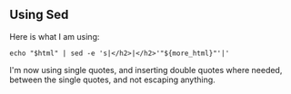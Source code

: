 

## Using Sed

Here is what I am using:

```
echo "$html" | sed -e 's|</h2>|</h2>'"${more_html}"'|'
```

I'm now using single quotes, and inserting double quotes where needed, between the single quotes, and not escaping anything.
